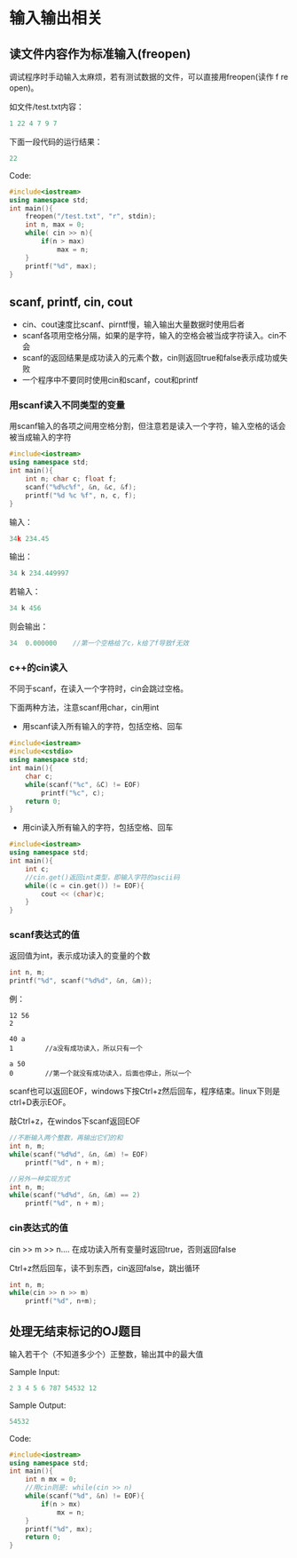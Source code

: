 # 输入输出相关

## 读文件内容作为标准输入(freopen)

调试程序时手动输入太麻烦，若有测试数据的文件，可以直接用freopen(读作 f re open)。

如文件/test.txt内容：

```c++
1 22 4 7 9 7
```

下面一段代码的运行结果：

```c++
22
```

Code:

```c++
#include<iostream>
using namespace std;
int main(){
    freopen("/test.txt", "r", stdin);
    int n, max = 0;
    while( cin >> n){
        if(n > max)
            max = n;
    }
    printf("%d", max);
}
```

## scanf, printf, cin, cout

- cin、cout速度比scanf、pirntf慢，输入输出大量数据时使用后者
- scanf各项用空格分隔，如果的是字符，输入的空格会被当成字符读入。cin不会
- scanf的返回结果是成功读入的元素个数，cin则返回true和false表示成功或失败
- 一个程序中不要同时使用cin和scanf，cout和printf

### 用scanf读入不同类型的变量

用scanf输入的各项之间用空格分割，但注意若是读入一个字符，输入空格的话会被当成输入的字符

```c++
#include<iostream>
using namespace std;
int main(){
    int n; char c; float f;
    scanf("%d%c%f", &n, &c, &f);
    printf("%d %c %f", n, c, f);
}
```

输入：

```c++
34k 234.45
```

输出：

```c++
34 k 234.449997
```

若输入：

```c++
34 k 456
```

则会输出：

```c++
34  0.000000    //第一个空格给了c，k给了f导致f无效
```

### c++的cin读入

不同于scanf，在读入一个字符时，cin会跳过空格。

下面两种方法，注意scanf用char，cin用int

- 用scanf读入所有输入的字符，包括空格、回车

```c++
#include<iostream>
#include<cstdio>
using namespace std;
int main(){
    char c;
    while(scanf("%c", &C) != EOF)
        printf("%c", c);
    return 0;
}
```

- 用cin读入所有输入的字符，包括空格、回车

```c++
#include<iostream>
using namespace std;
int main(){
    int c;
    //cin.get()返回int类型，即输入字符的ascii码
    while((c = cin.get()) != EOF){
        cout << (char)c;
    }
}
```

### scanf表达式的值

返回值为int，表示成功读入的变量的个数

```c++
int n, m;
printf("%d", scanf("%d%d", &n, &m));
```

例：

```
12 56
2

40 a
1        //a没有成功读入，所以只有一个

a 50
0        //第一个就没有成功读入，后面也停止，所以一个
```

scanf也可以返回EOF，windows下按Ctrl+z然后回车，程序结束。linux下则是ctrl+D表示EOF。

敲Ctrl+z，在windos下scanf返回EOF

```c++
//不断输入两个整数，再输出它们的和
int n, m;
while(scanf("%d%d", &n, &m) != EOF)
    printf("%d", n + m);

//另外一种实现方式
int n, m;
while(scanf("%d%d", &n, &m) == 2)
    printf("%d", n + m);
```

### cin表达式的值

cin >> m >> n....    在成功读入所有变量时返回true，否则返回false

Ctrl+z然后回车，读不到东西，cin返回false，跳出循环

```c++
int n, m;
while(cin >> n >> m)
    printf("%d", n+m);
```

## 处理无结束标记的OJ题目

输入若干个（不知道多少个）正整数，输出其中的最大值

Sample Input:

```c++
2 3 4 5 6 787 54532 12
```

Sample Output:

```c++
54532
```

Code:

```c++
#include<iostream>
using namespace std;
int main(){
    int n mx = 0;
    //用cin则是: while(cin >> n)
    while(scanf("%d", &n) != EOF){
        if(n > mx)
            mx = n;
    }
    printf("%d", mx);
    return 0;
}
```